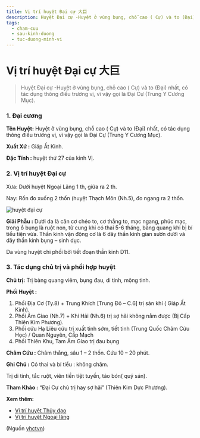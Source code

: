 ```yaml
---
title: Vị trí huyệt Đại cự 大巨
description: Huyệt Đại cự -Huyệt ở vùng bụng, chỗ cao ( Cự) và to (Đại) nhất, có tác dụng thông điều trường vị, vì vậy gọi là Đại Cự (Trung Y Cương Mục).
tags:
  - cham-cuu
  - sau-kinh-duong
  - tuc-duong-minh-vi
---
```


# Vị trí huyệt Đại cự 大巨 

> Huyệt Đại cự -Huyệt ở vùng bụng, chỗ cao ( Cự) và to (Đại) nhất, có tác dụng thông điều trường vị, vì vậy gọi là Đại Cự (Trung Y Cương Mục).

### 1. Đại cương

**Tên Huyệt:** Huyệt ở vùng bụng, chỗ cao ( Cự) và to (Đại) nhất, có tác dụng thông điều trường vị, vì vậy gọi là Đại Cự (Trung Y Cương Mục).

**Xuất Xứ :** Giáp Ất Kinh.

**Đặc Tính :** huyệt thứ 27 của kinh Vị.

### 2. Vị trí huyệt Đại cự

Xưa: Dưới huyệt Ngoại Lăng 1 th, giữa ra 2 th.

Nay: Rốn đo xuống 2 thốn (huyệt Thạch Môn (Nh.5), đo ngang ra 2 thốn.

![huyệt đại cự](/imgs/yhctvn/huyet-dai-cu-300x169.jpg)

**Giải Phẫu :** Dưới da là cân cơ chéo to, cơ thẳng to, mạc ngang, phúc mạc, trong ổ bụng là ruột non, tử cung khi có thai 5-6 tháng, bàng quang khi bị bí tiểu tiện vừa. Thần kinh vận động cơ là 6 dây thần kinh gian sườn dưới và dây thần kinh bụng – sinh dục.

Da vùng huyệt chi phối bởi tiết đoạn thần kinh D11.

### 3. Tác dụng chủ trị và phối hợp huyệt

**Chủ trị:** Trị bàng quang viêm, bụng đau, di tinh, mộng tinh.

**Phối Huyệt :**

1. Phối Địa Cơ (Ty.8) + Trung Khích [Trung Đô – C.6] trị sán khí ( Giáp Ất Kinh).
2. Phối Âm Giao (Nh.7) + Khí Hải (Nh.6) trị sợ hãi không nằm được (Bị Cấp Thiên Kim Phương).
3. Phối cứu Hạ Liêu cứu trị xuất tinh sớm, tiết tinh (Trung Quốc Châm Cứu Học) / Quan Nguyên, Cấp Mạch
4. Phối Thiên Khu, Tam Âm Giao trị đau bụng

**Châm Cứu :** Châm thẳng, sâu 1 – 2 thốn. Cứu 10 – 20 phút.

**Ghi Chú :** Có thai và bí tiểu : không châm.

Trị di tinh, tắc ruột, viên tiền tiệt tuyến, táo bón( quý sán).

**Tham Khảo :** “Đại Cự chủ trị hay sợ hãi” (Thiên Kim Dực Phương).

**Xem thêm:**

* [Vị trí huyệt Thủy đạo](/yhctvn/vi-tri-huyet-thuy-dao/)
* [Vị trí huyệt Ngoại lăng](/yhctvn/vi-tri-huyet-ngoai-lang/)

(Nguồn <a href="https://yhctvn.com/vi-tri-huyet-dai-cu/" target="_blank">yhctvn</a>)
